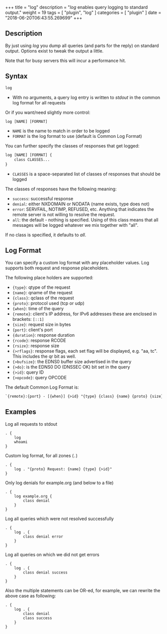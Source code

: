 +++
title = "log"
description = "*log* enables query logging to standard output."
weight = 19
tags = [ "plugin", "log" ]
categories = [ "plugin" ]
date = "2018-06-20T06:43:55.269699"
+++

## Description

By just using *log* you dump all queries (and parts for the reply) on standard output. Options exist
to tweak the output a little.

Note that for busy servers this will incur a performance hit.

## Syntax

~~~ txt
log
~~~

* With no arguments, a query log entry is written to *stdout* in the common log format for all requests

Or if you want/need slightly more control:

~~~ txt
log [NAME] [FORMAT]
~~~

* `NAME` is the name to match in order to be logged
* `FORMAT` is the log format to use (default is Common Log Format)

You can further specify the classes of responses that get logged:

~~~ txt
log [NAME] [FORMAT] {
    class CLASSES...
}
~~~

* `CLASSES` is a space-separated list of classes of responses that should be logged

The classes of responses have the following meaning:

* `success`: successful response
* `denial`: either NXDOMAIN or NODATA (name exists, type does not)
* `error`: SERVFAIL, NOTIMP, REFUSED, etc. Anything that indicates the remote server is not willing to
    resolve the request.
* `all`: the default - nothing is specified. Using of this class means that all messages will be logged whatever we mix together with "all".

If no class is specified, it defaults to *all*.

## Log Format

You can specify a custom log format with any placeholder values. Log supports both request and
response placeholders.

The following place holders are supported:

* `{type}`: qtype of the request
* `{name}`: qname of the request
* `{class}`: qclass of the request
* `{proto}`: protocol used (tcp or udp)
* `{when}`: time of the query
* `{remote}`: client's IP address, for IPv6 addresses these are enclosed in brackets: `[::1]`
* `{size}`: request size in bytes
* `{port}`: client's port
* `{duration}`: response duration
* `{rcode}`: response RCODE
* `{rsize}`: response size
* `{>rflags}`: response flags, each set flag will be displayed, e.g. "aa, tc". This includes the qr
  bit as well.
* `{>bufsize}`: the EDNS0 buffer size advertised in the query
* `{>do}`: is the EDNS0 DO (DNSSEC OK) bit set in the query
* `{>id}`: query ID
* `{>opcode}`: query OPCODE

The default Common Log Format is:

~~~ txt
`{remote}:{port} - [{when}] {>id} "{type} {class} {name} {proto} {size} {>do} {>bufsize}" {rcode} {>rflags} {rsize} {duration}`
~~~

## Examples

Log all requests to stdout

~~~ corefile
. {
    log
    whoami
}
~~~

Custom log format, for all zones (`.`)

~~~ corefile
. {
    log . "{proto} Request: {name} {type} {>id}"
}
~~~

Only log denials for example.org (and below to a file)

~~~ corefile
. {
    log example.org {
        class denial
    }
}
~~~

Log all queries which were not resolved successfully

~~~ corefile
. {
    log . {
        class denial error
    }
}
~~~

Log all queries on which we did not get errors

~~~ corefile
. {
    log . {
        class denial success
    }
}
~~~

Also the multiple statements can be OR-ed, for example, we can rewrite the above case as following:

~~~ corefile
. {
    log . {
        class denial
        class success
    }
}
~~~
